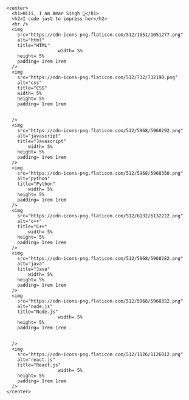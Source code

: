 
    <center>
      <h1>Hiii, I am Aman Singh 👋</h1>
      <h2>I code just to impress her</h2>
      <hr />
      <img
        src="https://cdn-icons-png.flaticon.com/512/1051/1051277.png"
        alt="html"
        title="HTML"
                       width= 5%
        height= 5%
        padding= 1rem 1rem
      />
      <img
        src="https://cdn-icons-png.flaticon.com/512/732/732190.png"
        alt="css"
        title="CSS"
        width= 5%
        height= 5%
        padding= 1rem 1rem
           
        
      />
      <img
        src="https://cdn-icons-png.flaticon.com/512/5968/5968292.png"
        alt="javascript"
        title="Javascript"
            width= 5%
        height= 5%
        padding= 1rem 1rem
      />
      <img
        src="https://cdn-icons-png.flaticon.com/512/5968/5968350.png"
        alt="python"
        title="Python"
            width= 5%
        height= 5%
        padding= 1rem 1rem
      />
      <img
        src="https://cdn-icons-png.flaticon.com/512/6132/6132222.png"
        alt="c++"
        title="C++"
            width= 5%
        height= 5%
        padding= 1rem 1rem
      />
      <img
        src="https://cdn-icons-png.flaticon.com/512/5968/5968282.png"
        alt="java"
        title="Java"
            width= 5%
        height= 5%
        padding= 1rem 1rem
      />
      <img
        src="https://cdn-icons-png.flaticon.com/512/5968/5968322.png"
        alt="node.js"
        title="Node.js"
                       width= 5%
        height= 5%
        padding= 1rem 1rem
           
           
      />
      <img
        src="https://cdn-icons-png.flaticon.com/512/1126/1126012.png"
        alt="react.js"
        title="React.js"
                       width= 5%
        height= 5%
        padding= 1rem 1rem
      />
    </center>


